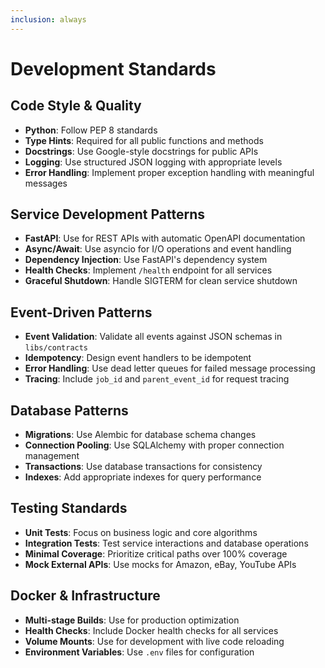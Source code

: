 ```yaml
---
inclusion: always
---
```


# Development Standards

## Code Style & Quality
- **Python**: Follow PEP 8 standards
- **Type Hints**: Required for all public functions and methods
- **Docstrings**: Use Google-style docstrings for public APIs
- **Logging**: Use structured JSON logging with appropriate levels
- **Error Handling**: Implement proper exception handling with meaningful messages

## Service Development Patterns
- **FastAPI**: Use for REST APIs with automatic OpenAPI documentation
- **Async/Await**: Use asyncio for I/O operations and event handling
- **Dependency Injection**: Use FastAPI's dependency system
- **Health Checks**: Implement `/health` endpoint for all services
- **Graceful Shutdown**: Handle SIGTERM for clean service shutdown

## Event-Driven Patterns
- **Event Validation**: Validate all events against JSON schemas in `libs/contracts`
- **Idempotency**: Design event handlers to be idempotent
- **Error Handling**: Use dead letter queues for failed message processing
- **Tracing**: Include `job_id` and `parent_event_id` for request tracing

## Database Patterns
- **Migrations**: Use Alembic for database schema changes
- **Connection Pooling**: Use SQLAlchemy with proper connection management
- **Transactions**: Use database transactions for consistency
- **Indexes**: Add appropriate indexes for query performance

## Testing Standards
- **Unit Tests**: Focus on business logic and core algorithms
- **Integration Tests**: Test service interactions and database operations
- **Minimal Coverage**: Prioritize critical paths over 100% coverage
- **Mock External APIs**: Use mocks for Amazon, eBay, YouTube APIs

## Docker & Infrastructure
- **Multi-stage Builds**: Use for production optimization
- **Health Checks**: Include Docker health checks for all services
- **Volume Mounts**: Use for development with live code reloading
- **Environment Variables**: Use `.env` files for configuration